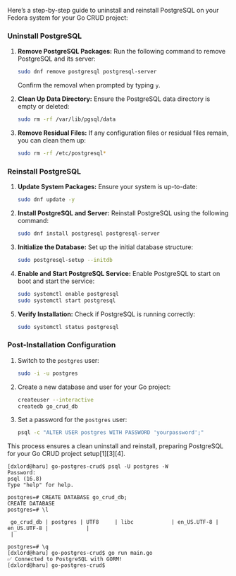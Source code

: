 Here’s a step-by-step guide to uninstall and reinstall PostgreSQL on your Fedora system for your Go CRUD project:

### **Uninstall PostgreSQL**
1. **Remove PostgreSQL Packages:**
   Run the following command to remove PostgreSQL and its server:
   ```bash
   sudo dnf remove postgresql postgresql-server
   ```
   Confirm the removal when prompted by typing `y`.

2. **Clean Up Data Directory:**
   Ensure the PostgreSQL data directory is empty or deleted:
   ```bash
   sudo rm -rf /var/lib/pgsql/data
   ```

3. **Remove Residual Files:**
   If any configuration files or residual files remain, you can clean them up:
   ```bash
   sudo rm -rf /etc/postgresql*
   ```

### **Reinstall PostgreSQL**
1. **Update System Packages:**
   Ensure your system is up-to-date:
   ```bash
   sudo dnf update -y
   ```

2. **Install PostgreSQL and Server:**
   Reinstall PostgreSQL using the following command:
   ```bash
   sudo dnf install postgresql postgresql-server
   ```

3. **Initialize the Database:**
   Set up the initial database structure:
   ```bash
   sudo postgresql-setup --initdb
   ```

4. **Enable and Start PostgreSQL Service:**
   Enable PostgreSQL to start on boot and start the service:
   ```bash
   sudo systemctl enable postgresql
   sudo systemctl start postgresql
   ```

5. **Verify Installation:**
   Check if PostgreSQL is running correctly:
   ```bash
   sudo systemctl status postgresql
   ```

### **Post-Installation Configuration**
1. Switch to the `postgres` user:
   ```bash
   sudo -i -u postgres
   ```

2. Create a new database and user for your Go project:
   ```bash
   createuser --interactive
   createdb go_crud_db
   ```

3. Set a password for the `postgres` user:
   ```bash
   psql -c "ALTER USER postgres WITH PASSWORD 'yourpassword';"
   ```

This process ensures a clean uninstall and reinstall, preparing PostgreSQL for your Go CRUD project setup[1][3][4].

```
[dxlord@haru] go-postgres-crud$ psql -U postgres -W
Password: 
psql (16.8)
Type "help" for help.

postgres=# CREATE DATABASE go_crud_db;
CREATE DATABASE
postgres=# \l

 go_crud_db | postgres | UTF8     | libc            | en_US.UTF-8 | en_US.UTF-8 |            |          
 | 

postgres=# \q
[dxlord@haru] go-postgres-crud$ go run main.go
✅ Connected to PostgreSQL with GORM!
[dxlord@haru] go-postgres-crud$ 
```